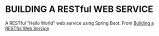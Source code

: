 # BUILDING A RESTful WEB SERVICE

A RESTful "Hello World" web service using Spring Boot. From [Building a RESTful Web Service](https://spring.io/guides/gs/rest-service/)
